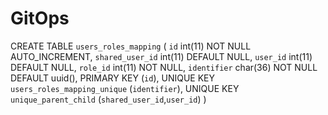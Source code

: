 # GitOps

CREATE TABLE `users_roles_mapping` (
  `id` int(11) NOT NULL AUTO_INCREMENT,
  `shared_user_id` int(11) DEFAULT NULL,
  `user_id` int(11) DEFAULT NULL,
  `role_id` int(11) NOT NULL,
  `identifier` char(36) NOT NULL DEFAULT uuid(),
  PRIMARY KEY (`id`),
  UNIQUE KEY `users_roles_mapping_unique` (`identifier`),
  UNIQUE KEY `unique_parent_child` (`shared_user_id`,`user_id`)
)
